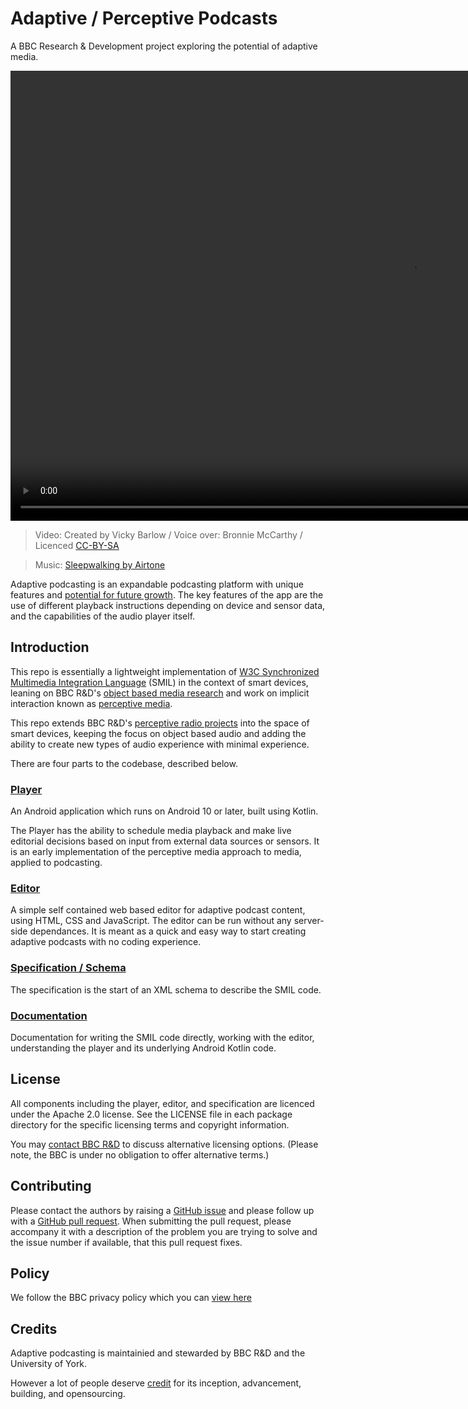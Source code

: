 # Adaptive / Perceptive Podcasts

A BBC Research & Development project exploring the potential of adaptive media.

<video width="1280" height="720" src="https://github.com/bbc/adaptivepodcasting/assets/1649922/26be9059-b3d6-4e48-b2d3-14b931acc1b5"></video>
> Video: Created by Vicky Barlow / Voice over: Bronnie McCarthy / Licenced [CC-BY-SA](https://creativecommons.org/licenses/by-sa/4.0/deed.en)

> Music: [Sleepwalking by Airtone](http://ccmixter.org/files/airtone/65416)

Adaptive podcasting is an expandable podcasting platform with unique features and [potential for future growth](https://www.bbc.co.uk/rd/publications/adaptive-podcasting-open-source-release). The key features of the app are the use of different playback instructions depending on device and sensor data, and the capabilities of the audio player itself.

## Introduction

This repo is essentially a lightweight implementation of [W3C Synchronized Multimedia Integration Language](https://www.w3.org/TR/SMIL3/) (SMIL) in the context of smart devices, leaning on BBC R&D's [object based media research](https://www.bbc.co.uk/rd/object-based-media) and work on implicit interaction known as [perceptive media](https://www.bbc.co.uk/rd/blog/2012-07-what-is-perceptive-media).

This repo extends BBC R&D's [perceptive radio projects](https://www.bbc.co.uk/rd/projects/perceptive-radio) into the space of smart devices, keeping the focus on object based audio and adding the ability to create new types of audio experience with minimal experience.

There are four parts to the codebase, described below.

### [Player](player/README.md)

An Android application which runs on Android 10 or later, built using Kotlin.

The Player has the ability to schedule media playback and make live editorial decisions based on input from external data sources or sensors.
It is an early implementation of the perceptive media approach to media, applied to podcasting.

### [Editor](editor/README.md)

A simple self contained web based editor for adaptive podcast content, using HTML, CSS and JavaScript. The editor can be run without any server-side dependances. It is meant as a quick and easy way to start creating adaptive podcasts with no coding experience.

### [Specification / Schema](specification/README.md)

The specification is the start of an XML schema to describe the SMIL code.

### [Documentation](docs/README.md)

Documentation for writing the SMIL code directly, working with the editor, understanding the player and its underlying Android Kotlin code.

## License

All components including the player, editor, and specification are licenced under the Apache 2.0 license. See the LICENSE file in each package directory for the specific licensing terms and copyright information.

You may [contact BBC R&D](https://www.bbc.co.uk/rd/contacts) to discuss alternative licensing options. (Please note, the BBC is under no obligation to offer alternative terms.)

## Contributing

Please contact the authors by raising a [GitHub issue](issues/new) and please follow up with a [GitHub pull request](https://github.com/bbc/adaptivepodcasting/pulls).
When submitting the pull request, please accompany it with a description of the problem you are trying to solve and the issue number if available, that this pull request fixes.

## Policy

We follow the BBC privacy policy which you can [view here](https://www.bbc.co.uk/usingthebbc/privacy)

## Credits

Adaptive podcasting is maintainied and stewarded by BBC R&D and the University of York.

However a lot of people deserve [credit](docs/credits.md) for its inception, advancement, building, and opensourcing.